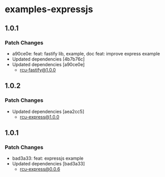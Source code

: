 # examples-expressjs

## 1.0.1

### Patch Changes

- a90ce0e: feat: fastify lib, example, doc
  feat: improve express example
- Updated dependencies [4b7b76c]
- Updated dependencies [a90ce0e]
  - rcu-fastify@1.0.0

## 1.0.2

### Patch Changes

- Updated dependencies [aea2cc5]
  - rcu-express@1.0.0

## 1.0.1

### Patch Changes

- bad3a33: feat: expressjs example
- Updated dependencies [bad3a33]
  - rcu-express@0.0.6
